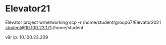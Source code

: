 # Elevator21
Elevator project w/networking
 scp -r /home/student/group67/Elevator2021 student@10.100.23.171:/home/student
 
 vår ip: 10.100.23.209
